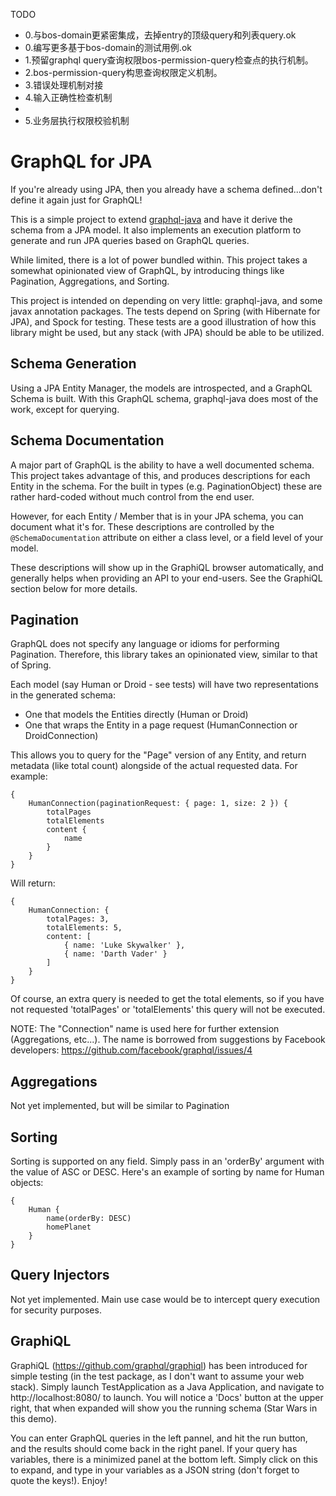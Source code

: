 TODO

- 0.与bos-domain更紧密集成，去掉entry的顶级query和列表query.ok
- 0.编写更多基于bos-domain的测试用例.ok
- 1.预留graphql query查询权限bos-permission-query检查点的执行机制。
- 2.bos-permission-query构思查询权限定义机制。
- 3.错误处理机制对接
- 4.输入正确性检查机制
- 
- 5.业务层执行权限校验机制








GraphQL for JPA
===============

If you're already using JPA, then you already have a schema defined...don't define it again just for GraphQL!

This is a simple project to extend [graphql-java](https://github.com/andimarek/graphql-java) and have it derive the
schema from a JPA model.  It also implements an execution platform to generate and run JPA queries based on
GraphQL queries.

While limited, there is a lot of power bundled within.  This project takes a somewhat opinionated view of GraphQL, by
introducing things like Pagination, Aggregations, and Sorting.

This project is intended on depending on very little: graphql-java, and some javax annotation packages.  The tests depend
on Spring (with Hibernate for JPA), and Spock for testing.  These tests are a good illustration of how this library might
be used, but any stack (with JPA) should be able to be utilized.

Schema Generation
-----------------

Using a JPA Entity Manager, the models are introspected, and a GraphQL Schema is built.  With this GraphQL schema,
graphql-java does most of the work, except for querying.

Schema Documentation
--------------------

A major part of GraphQL is the ability to have a well documented schema.  This project takes advantage of this, and produces
descriptions for each Entity in the schema.  For the built in types (e.g. PaginationObject) these are rather hard-coded
without much control from the end user.

However, for each Entity / Member that is in your JPA schema, you can document what it's for.  These descriptions are controlled
by the `@SchemaDocumentation` attribute on either a class level, or a field level of your model.

These descriptions will show up in the GraphiQL browser automatically, and generally helps when providing an API to your
end-users.  See the GraphiQL section below for more details.

Pagination
----------

GraphQL does not specify any language or idioms for performing Pagination.  Therefore, this library takes an opinionated
view, similar to that of Spring.

Each model (say Human or Droid - see tests) will have two representations in the generated schema:

- One that models the Entities directly (Human or Droid)
- One that wraps the Entity in a page request (HumanConnection or DroidConnection)

This allows you to query for the "Page" version of any Entity, and return metadata (like total count) alongside of the
actual requested data.  For example:

    {
        HumanConnection(paginationRequest: { page: 1, size: 2 }) {
            totalPages
            totalElements
            content {
                name
            }
        }
    }

Will return:

    {
        HumanConnection: {
            totalPages: 3,
            totalElements: 5,
            content: [
                { name: 'Luke Skywalker' },
                { name: 'Darth Vader' }
            ]
        }
    }

Of course, an extra query is needed to get the total elements, so if you have not requested 'totalPages' or 'totalElements'
this query will not be executed.

NOTE: The "Connection" name is used here for further extension (Aggregations, etc...).  The name is borrowed
from suggestions by Facebook developers: https://github.com/facebook/graphql/issues/4

Aggregations
------------

Not yet implemented, but will be similar to Pagination

Sorting
-------

Sorting is supported on any field.  Simply pass in an 'orderBy' argument with the value of ASC or DESC.  Here's an example
of sorting by name for Human objects:

    {
        Human {
            name(orderBy: DESC)
            homePlanet
        }
    }

Query Injectors
---------------

Not yet implemented.  Main use case would be to intercept query execution for security purposes.

GraphiQL
--------

GraphiQL (https://github.com/graphql/graphiql) has been introduced for simple testing (in the test package, as I don't
want to assume your web stack).  Simply launch TestApplication as a Java Application, and navigate to http://localhost:8080/
to launch.  You will notice a 'Docs' button at the upper right, that when expanded will show you the running schema (Star
Wars in this demo).

You can enter GraphQL queries in the left pannel, and hit the run button, and the results should come back in the right
panel.  If your query has variables, there is a minimized panel at the bottom left.  Simply click on this to expand, and
type in your variables as a JSON string (don't forget to quote the keys!).  Enjoy!